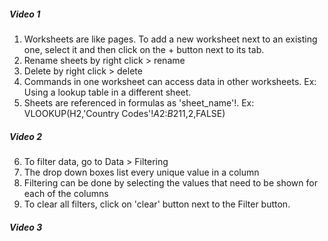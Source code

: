 ##### Video 1
1. Worksheets are like pages. To add a new worksheet next to an existing one, select it and then click on the + button next to its tab.
2. Rename sheets by right click > rename
3. Delete by right click > delete
4. Commands in one worksheet can access data in other worksheets. Ex: Using a lookup table in a different sheet.
5. Sheets are referenced in formulas as 'sheet_name'!. Ex: VLOOKUP(H2,'Country Codes'!$A$2:$B$211,2,FALSE)

##### Video 2
6. To filter data, go to Data > Filtering
7. The drop down boxes list every unique value in a column
8. Filtering can be done by selecting the values that need to be shown for each of the columns
9. To clear all filters, click on 'clear' button next to the Filter button.

##### Video 3

